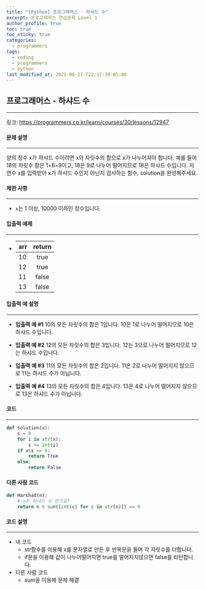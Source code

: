 ```yaml
---
title: "[Python] 프로그래머스 - 하샤드 수"
excerpt: 프로그래머스 연습문제 Level 1
author_profile: true
toc: true
toc_sticky: true
categories: 
  - programmers
tags:
  - coding
  - programmers
  - python
last_modified_at: 2021-08-27-T22:17:30-05:00
---
```




## 프로그래머스 - 하샤드 수

***

링크: <https://programmers.co.kr/learn/courses/30/lessons/12947>



#### 문제 설명

***

양의 정수 x가 하샤드 수이려면 x의 자릿수의 합으로 x가 나누어져야 합니다. 예를 들어 18의 자릿수 합은 1+8=9이고, 18은 9로 나누어 떨어지므로 18은 하샤드 수입니다. 자연수 x를 입력받아 x가 하샤드 수인지 아닌지 검사하는 함수, solution을 완성해주세요.



#### 제한 사항

***

- `x`는 1 이상, 10000 이하인 정수입니다.



#### 입출력 예제

***

- | arr  | return |
  | ---- | :----: |
  | 10   |  true  |
  | 12   |  true  |
  | 11   | false  |
  | 13   | false  |



#### 입출력 예 설명

***

- **입출력 예 #1**
10의 모든 자릿수의 합은 1입니다. 10은 1로 나누어 떨어지므로 10은 하샤드 수입니다.

- **입출력 예 #2**
  12의 모든 자릿수의 합은 3입니다. 12는 3으로 나누어 떨어지므로 12는 하샤드 수입니다.

- **입출력 예 #3**
  11의 모든 자릿수의 합은 2입니다. 11은 2로 나누어 떨어지지 않으므로 11는 하샤드 수가 아닙니다.

- **입출력 예 #4**
  13의 모든 자릿수의 합은 4입니다. 13은 4로 나누어 떨어지지 않으므로 13은 하샤드 수가 아닙니다.



#### 코드

***

```python
def solution(x):
    s = 0
    for i in str(x):
        s += int(i)
    if x%s == 0:
        return True
    else:
        return False
```



#### 다른 사람 코드

```python
def Harshad(n):
    # n은 하샤드 수 인가요?
    return n % sum([int(c) for c in str(n)]) == 0
```



#### 코드 설명

***

- 내 코드
  - str함수를 이용해 x를 문자열로 만든 후 반복문을 돌며 각 자릿수를 더합니다.
  - if문을 이용해 값이 나누어떨어지면 true를 떨어지지않으면 false를 리턴합니다.
- 다른 사람 코드
  - sum을 이용해 문제 해결
